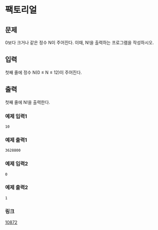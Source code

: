 # 팩토리얼

## 문제

0보다 크거나 같은 정수 N이 주어진다. 이때, N!을 출력하는 프로그램을 작성하시오.

## 입력

첫째 줄에 정수 N(0 ≤ N ≤ 12)이 주어진다.

## 출력

첫째 줄에 N!을 출력한다.

### 예제 입력1

```
10
```

### 예제 출력1

```
3628800
```

### 예제 입력2

```
0
```

### 예제 출력2

```
1
```

### 링크

<a href="https://www.acmicpc.net/problem/10872" target="_blank">10872</a>